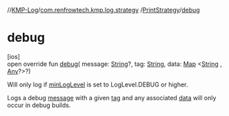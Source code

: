 //[KMP-Log](../../../index.md)/[com.renfrowtech.kmp.log.strategy](../index.md)
/[PrintStrategy](index.md)/[debug](debug.md)

# debug

[ios]\
open override fun [debug](debug.md)(
message: [String](https://kotlinlang.org/api/latest/jvm/stdlib/kotlin/-string/index.html)?,
tag: [String](https://kotlinlang.org/api/latest/jvm/stdlib/kotlin/-string/index.html),
data: [Map](https://kotlinlang.org/api/latest/jvm/stdlib/kotlin.collections/-map/index.html)
&lt;[String](https://kotlinlang.org/api/latest/jvm/stdlib/kotlin/-string/index.html)
, [Any](https://kotlinlang.org/api/latest/jvm/stdlib/kotlin/-any/index.html)?&gt;?)

Will only log if [minLogLevel](min-log-level.md) is set to LogLevel.DEBUG or higher.

Logs a debug [message](debug.md) with a given [tag](debug.md) and any associated [data](debug.md)
will only occur in debug builds.

